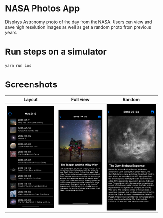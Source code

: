 # NASA Photos App

Displays Astronomy photo of the day from the NASA. Users can view and save high resolution images as well as get a random photo from previous years. 

# Run steps on a simulator
```
yarn run ios
```

# Screenshots
Layout | Full view | Random |
------------ | -------------  | -------------
![](screenshots/screen3.png) | ![](screenshots/screen1.png) | ![](screenshots/screen2.png)
